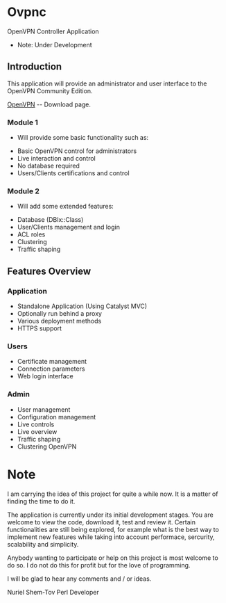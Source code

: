 Ovpnc
=====

OpenVPN Controller Application

* Note: Under Development


Introduction
------------

This application will provide an administrator and user interface to the OpenVPN Community Edition.
 
[OpenVPN](http://openvpn.net/index.php/download/community-downloads.html) -- Download page.


### Module 1

- Will provide some basic functionality such as:

* Basic OpenVPN control for administrators
* Live interaction and control
* No database required
* Users/Clients certifications and control

### Module 2

- Will add some extended features:

* Database (DBIx::Class)
* User/Clients management and login
* ACL roles
* Clustering
* Traffic shaping


Features Overview
-----------------

### Application
* Standalone Application (Using Catalyst MVC)
* Optionally run behind a proxy
* Various deployment methods
* HTTPS support

### Users
* Certificate management
* Connection parameters
* Web login interface

### Admin
* User management
* Configuration management
* Live controls
* Live overview
* Traffic shaping
* Clustering OpenVPN


Note
====

I am carrying the idea of this project for quite a while now. It is a matter of finding the time to do it.

The application is currently under its initial development stages. You are welcome to view the code, download it, test and review it.
Certain functionalities are still being explored, for example what is the best way to implement new features while taking into account performace, sercurity, scalability and simplicity.

Anybody wanting to participate or help on this project is most welcome to do so. I do not do this for profit but for the love of programming.

I will be glad to hear any comments and / or ideas.

Nuriel Shem-Tov
Perl Developer